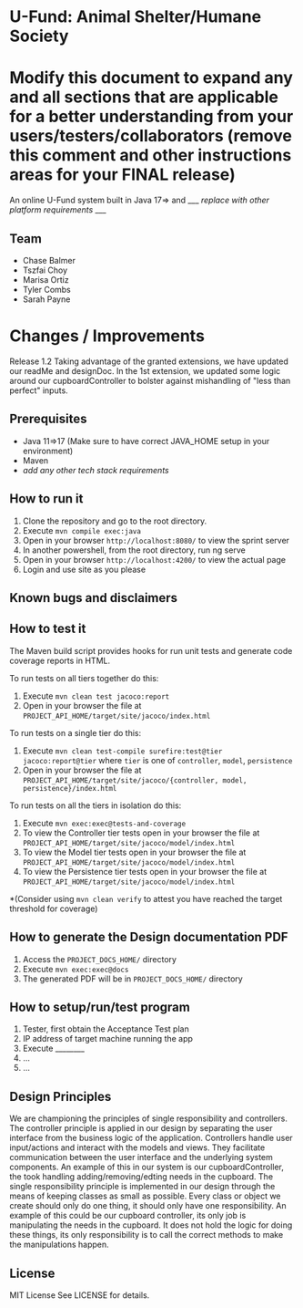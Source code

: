 # U-Fund: Animal Shelter/Humane Society
# Modify this document to expand any and all sections that are applicable for a better understanding from your users/testers/collaborators (remove this comment and other instructions areas for your FINAL release)

An online U-Fund system built in Java 17=> and ___ _replace with other platform requirements_ ___
  
## Team

- Chase Balmer
- Tszfai Choy
- Marisa Ortiz
- Tyler Combs
- Sarah Payne

# Changes / Improvements 
Release 1.2
Taking advantage of the granted extensions, we have updated our readMe and designDoc. In the 1st extension, we updated some logic around our cupboardController to bolster against mishandling of "less than perfect" inputs.

## Prerequisites

- Java 11=>17 (Make sure to have correct JAVA_HOME setup in your environment)
- Maven
-  _add any other tech stack requirements_


## How to run it

1. Clone the repository and go to the root directory.
2. Execute `mvn compile exec:java`
3. Open in your browser `http://localhost:8080/` to view the sprint server
4. In another powershell, from the root directory, run ng serve
5. Open in your browser `http://localhost:4200/` to view the actual page
6. Login and use site as you please

## Known bugs and disclaimers


## How to test it

The Maven build script provides hooks for run unit tests and generate code coverage
reports in HTML.

To run tests on all tiers together do this:

1. Execute `mvn clean test jacoco:report`
2. Open in your browser the file at `PROJECT_API_HOME/target/site/jacoco/index.html`

To run tests on a single tier do this:

1. Execute `mvn clean test-compile surefire:test@tier jacoco:report@tier` where `tier` is one of `controller`, `model`, `persistence`
2. Open in your browser the file at `PROJECT_API_HOME/target/site/jacoco/{controller, model, persistence}/index.html`

To run tests on all the tiers in isolation do this:

1. Execute `mvn exec:exec@tests-and-coverage`
2. To view the Controller tier tests open in your browser the file at `PROJECT_API_HOME/target/site/jacoco/model/index.html`
3. To view the Model tier tests open in your browser the file at `PROJECT_API_HOME/target/site/jacoco/model/index.html`
4. To view the Persistence tier tests open in your browser the file at `PROJECT_API_HOME/target/site/jacoco/model/index.html`

*(Consider using `mvn clean verify` to attest you have reached the target threshold for coverage)
  
  
## How to generate the Design documentation PDF

1. Access the `PROJECT_DOCS_HOME/` directory
2. Execute `mvn exec:exec@docs`
3. The generated PDF will be in `PROJECT_DOCS_HOME/` directory


## How to setup/run/test program 
1. Tester, first obtain the Acceptance Test plan
2. IP address of target machine running the app
3. Execute ________
4. ...
5. ...

## Design Principles 
We are championing the principles of single responsibility and controllers. 
The controller principle is applied in our design by separating the user interface from the business logic of the application. Controllers handle user input/actions and interact with the models and views. They facilitate communication between the user interface and the underlying system components. An example of this in our system is our cupboardController, the took handling adding/removing/edting needs in the cupboard. 
The single responsibility principle is implemented in our design through the means of keeping classes as small as possible. Every class or object we create should only do one thing, it should only have one responsibility. An example of this could be our cupboard controller, its only job is manipulating the needs in the cupboard. It does not hold the logic for doing these things, its only responsibility is to call the correct methods to make the manipulations happen.

## License
MIT License
See LICENSE for details.
